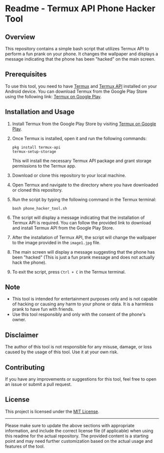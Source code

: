# Readme - Termux API Phone Hacker Tool

## Overview
This repository contains a simple bash script that utilizes Termux API to perform a fun prank on your phone. It changes the wallpaper and displays a message indicating that the phone has been "hacked" on the main screen.

## Prerequisites
To use this tool, you need to have [Termux](https://termux.com/) and [Termux API](https://wiki.termux.com/wiki/Termux:API) installed on your Android device. You can download Termux from the Google Play Store using the following link: [Termux on Google Play](https://play.google.com/store/apps/details?id=com.termux.api).

## Installation and Usage
1. Install Termux from the Google Play Store by visiting [Termux on Google Play](https://play.google.com/store/apps/details?id=com.termux.api).
2. Once Termux is installed, open it and run the following commands:
   ```
   pkg install termux-api
   termux-setup-storage
   ```
   This will install the necessary Termux API package and grant storage permissions to the Termux app.

3. Download or clone this repository to your local machine.

4. Open Termux and navigate to the directory where you have downloaded or cloned this repository.

5. Run the script by typing the following command in the Termux terminal:
   ```
   bash phone_hacker_tool.sh
   ```

6. The script will display a message indicating that the installation of Termux API is required. You can follow the provided link to download and install Termux API from the Google Play Store.

7. After the installation of Termux API, the script will change the wallpaper to the image provided in the `image1.jpg` file.

8. The main screen will display a message suggesting that the phone has been "hacked" (This is just a fun prank message and does not actually hack the phone).

9. To exit the script, press `Ctrl + C` in the Termux terminal.

## Note
- This tool is intended for entertainment purposes only and is not capable of hacking or causing any harm to your phone or data. It is a harmless prank to have fun with friends.
- Use this tool responsibly and only with the consent of the phone's owner.

## Disclaimer
The author of this tool is not responsible for any misuse, damage, or loss caused by the usage of this tool. Use it at your own risk.

## Contributing
If you have any improvements or suggestions for this tool, feel free to open an issue or submit a pull request.

## License
This project is licensed under the [MIT License](LICENSE).

---
Please make sure to update the above sections with appropriate information, and include the correct license file (if applicable) when using this readme for the actual repository. The provided content is a starting point and may need further customization based on the actual usage and features of the tool.
